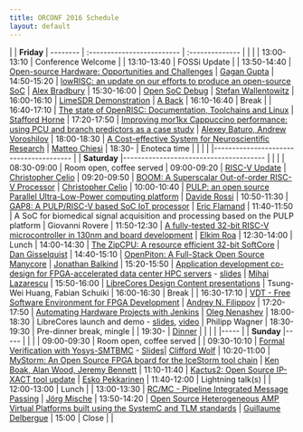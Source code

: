 ```yaml
---
title: ORCONF 2016 Schedule
layout: default
---
```


| | **Friday**
| -------- | :------------------------- | :--------------
| | |
| 13:00-13:10  | Conference Welcome   |
| 13:10-13:40  | FOSSi Update         |
| 13:50-14:40  | [Open-source Hardware: Opportunities and Challenges](http://orconf.org/#oshwopp) | [Gagan Gupta](http://orconf.org/#gagangupta)
| 14:50-15:20  | [lowRISC: an update on our efforts to produce an open-source SoC](http://orconf.org/#lowrisc) | [Alex Bradbury](http://orconf.org/#asbradbury)
| 15:30-16:00  | [Open SoC Debug](http://orconf.org/#opensocdebug) | [Stefan Wallentowitz](http://orconf.org/#stefanwallentowitz)
| 16:00-16:10  | [LimeSDR Demonstration](http://orconf.org/#limesdr) | [A Back](http://orconf.org/#andrewback)
| 16:10-16:40  | Break |
| 16:40-17:10  | [The state of OpenRISC: Documentation, Toolchains and Linux](http://orconf.org/#stateofopenrisc) | [Stafford Horne](http://orconf.org/#stafford)
| 17:20-17:50  | [Improving mor1kx Cappuccino performance: using PCU and branch predictors as a case study](http://orconf.org/#mor1kx) | [Alexey Baturo, Andrew Voroshilov](http://orconf.org/#alexey)
| 18:00-18:30  | [A Cost-effective System for Neuroscientific Research](http://orconf.org/#openeeg) | [Matteo Chiesi](http://orconf.org/#matteo)
| 18:30-       | Enoteca time |
| | |
|---------------------------------------
| | **Saturday**
|---------------------------------------
| | |
| 08:30-09:00  | Room open, coffee served
| 09:00-09:20  | [RISC-V Update](http://orconf.org/#boom) | [Christopher Celio](http://orconf.org/#chriscelio)
| 09:20-09:50  | [BOOM: A Superscalar Out-of-order RISC-V Processor](http://orconf.org/#boom) | [Christopher Celio](http://orconf.org/#chriscelio)
| 10:00-10:40  | [PULP: an open source Parallel Ultra-Low-Power computing platform](http://orconf.org/#) | [Davide Rossi](http://orconf.org/#)
| 10:50-11:30  | [GAP8: A PULP/RISC-V based SoC IoT processor](http://orconf.org/#pulp) | [Eric Flamand](http://orconf.org/#davide)
| 11:40-11:50  | A SoC for biomedical signal acquisition and processing based on the PULP platform | Giovanni Rovere
| 11:50-12:30  | [A fully-tested 32-bit RISC-V microcontroller in 130nm and board development](http://orconf.org/#riscv_uc) | [Elkim Roa](http://orconf.org/#elkim)
| 12:30-14:00  | Lunch
| 14:00-14:30  | [The ZipCPU: A resource efficient 32-bit SoftCore](http://orconf.org/#zipcpu) | [Dan Gisselquist](http://orconf.org/#gisselquist)
| 14:40-15:10  | [OpenPiton: A Full-Stack Open Source Manycore](http://orconf.org/#openpiton) | [Jonathan Balkind](http://orconf.org/#balkind)
| 15:20-15:50  | [Application development co-design for FPGA-accelerated data center HPC servers](http://orconf.org/#fpgahpc) - [slides](slides/2016-orconf-lazarescu.pdf) | [Mihai Lazarescu](http://orconf.org/#mihai)
| 15:50-16:00  | [LibreCores Design Content presentations](http://www.librecores.org/designcontest) | Tsung-Wei Huang, Fabian Schuiki
| 16:00-16:30  | Break |
| 16:30-17:10  | [VDT - Free Software Environment for FPGA Development](http://orconf.org/#vdt) | [Andrey N. Filippov](http://orconf.org/#andrey)
| 17:20-17:50  | [Automating Hardware Projects with Jenkins](http://orconf.org/#jenkins) | [Oleg Nenashev](http://orconf.org/#oleg)
| 18:00-18:30  | LibreCores launch and demo - [slides](slides/2016-orconf-wagner-librecoreslaunch.pdf), [video](https://youtu.be/ZQseM1GuQGo) | Philipp Wagner
| 18:30-19:30  | Pre-dinner break, mingle |
| 19:30-       | [Dinner](http://www.altrobologna.com/) |
| | |
|-----
|  | **Sunday**
|-----
| | |
| 09:00-09:30  | Room open, coffee served |
| 09:30-10:10  | [Formal Verification with Yosys-SMTBMC](http://orconf.org/#yosys) - [Slides](http://www.clifford.at/papers/2016/yosys-smtbmc/)| [Clifford Wolf](http://orconf.org/#clifford)
| 10:20-11:00  | [MyStorm: An Open Source FPGA board for the IceStorm tool chain](http://orconf.org/#mystorm) | [Ken Boak, Alan Wood, Jeremy Bennett](http://orconf.org/#mystormpresenters)
| 11:10-11:40  | [Kactus2: Open Source IP-XACT tool update](http://orconf.org/#kaktus) | [Esko Pekkarinen](http://orconf.org/#esko)
| 11:40-12:00  | Lightning talk(s) |
| 12:00-13:00  | Lunch |
| 13:00-13:30  | [RC/MC - Pipeline Integrated Message Passing](http://orconf.org/#rcmc) | [Jörg Mische](http://orconf.org/#mische)
| 13:50-14:20  | [Open Source Heterogeneous AMP Virtual Platforms built using the SystemC and TLM standards](http://orconf.org/#systemcvirtalplatforms) | [Guillaume Delbergue](http://orconf.org/#guillaumed)
| 15:00        | Close |
|
